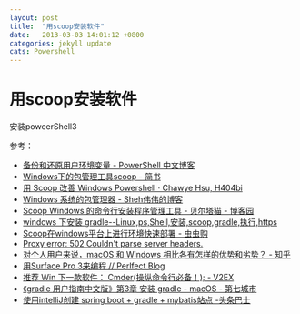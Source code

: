 ```yaml
---
layout: post
title:  "用scoop安装软件"
date:   2013-03-03 14:01:12 +0800
categories: jekyll update
cats: Powershell
---
```


# 用scoop安装软件 #
  
安装poweerShell3

参考：  

* [备份和还原用户环境变量 - PowerShell 中文博客](http://www.pstips.net/备份和还原用户环境变量.html)
* [Windows下的包管理工具scoop - 简书](http://www.jianshu.com/p/bb0ba62b519c)
* [用 Scoop 改善 Windows Powershell · Chawye Hsu, H404bi](https://h404bi.com/blog/2015/08/23/use-scoop-to-enhance-windows-powershell.html)
* [Windows 系统的包管理器 - Sheh伟伟的博客](https://davidsheh.github.io/2017/09/09/windows-chocolatey-scoop/)
* [Scoop Windows 的命令行安装程序管理工具 - 贝尔塔猫 - 博客园](http://www.cnblogs.com/CyLee/p/7197551.html)
* [windows 下安装 gradle--Linux,ps,Shell,安装,scoop,gradle,执行,https](http://dev.dafan.info/detail/522487?p=)
* [Scoop在windows平台上进行环境快速部署 - 虫虫购](http://www.chongchonggou.com/g_491440846.html)
* [Proxy error: 502 Couldn't parse server headers.](http://tli-tli.com/2017/08/06/scoop/)
* [对个人用户来说，macOS 和 Windows 相比各有怎样的优势和劣势？ - 知乎](https://www.zhihu.com/question/53762753/answer/136656204)
* [用Surface Pro 3来编程 // Perlfect Blog](http://lich-eng.com/2014/12/12/surface-pro-3-coding-setup/)
* [推荐 Win 下一款软件： Cmder(操纵命令行必备！); - V2EX](https://www.v2ex.com/t/250557)
* [《gradle 用户指南中文版》第3章 安装 gradle - macOS - 第七城市](https://m.th7.cn/show/49/201708/222327.html)
* [使用intelliJ创建 spring boot + gradle + mybatis站点 -头条巴士](http://news.7654.com/a/1984998148399447401)
